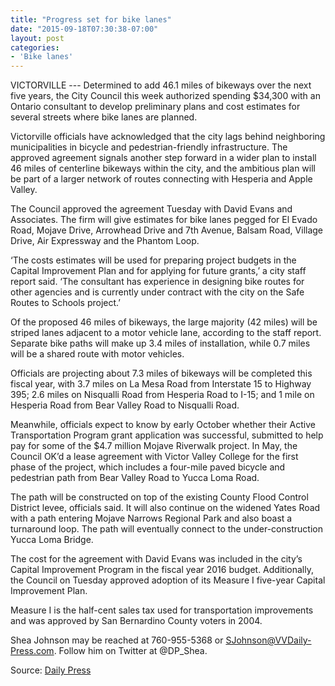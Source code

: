 ```yaml
---
title: "Progress set for bike lanes"
date: "2015-09-18T07:30:38-07:00"
layout: post
categories:
- 'Bike lanes'
---
```


VICTORVILLE --- Determined to add 46.1 miles of bikeways over the next five years, the City Council this week authorized spending $34,300 with an Ontario consultant to develop preliminary plans and cost estimates for several streets where bike lanes are planned.

Victorville officials have acknowledged that the city lags behind neighboring municipalities in bicycle and pedestrian-friendly infrastructure. The approved agreement signals another step forward in a wider plan to install 46 miles of centerline bikeways within the city, and the ambitious plan will be part of a larger network of routes connecting with Hesperia and Apple Valley.

The Council approved the agreement Tuesday with David Evans and Associates. The firm will give estimates for bike lanes pegged for El Evado Road, Mojave Drive, Arrowhead Drive and 7th Avenue, Balsam Road, Village Drive, Air Expressway and the Phantom Loop.

‘The costs estimates will be used for preparing project budgets in the Capital Improvement Plan and for applying for future grants,’ a city staff report said. ‘The consultant has experience in designing bike routes for other agencies and is currently under contract with the city on the Safe Routes to Schools project.’

Of the proposed 46 miles of bikeways, the large majority (42 miles) will be striped lanes adjacent to a motor vehicle lane, according to the staff report. Separate bike paths will make up 3.4 miles of installation, while 0.7 miles will be a shared route with motor vehicles.

Officials are projecting about 7.3 miles of bikeways will be completed this fiscal year, with 3.7 miles on La Mesa Road from Interstate 15 to Highway 395; 2.6 miles on Nisqualli Road from Hesperia Road to I-15; and 1 mile on Hesperia Road from Bear Valley Road to Nisqualli Road.

Meanwhile, officials expect to know by early October whether their Active Transportation Program grant application was successful, submitted to help pay for some of the $4.7 million Mojave Riverwalk project. In May, the Council OK’d a lease agreement with Victor Valley College for the first phase of the project, which includes a four-mile paved bicycle and pedestrian path from Bear Valley Road to Yucca Loma Road.

The path will be constructed on top of the existing County Flood Control District levee, officials said. It will also continue on the widened Yates Road with a path entering Mojave Narrows Regional Park and also boast a turnaround loop. The path will eventually connect to the under-construction Yucca Loma Bridge.

The cost for the agreement with David Evans was included in the city’s Capital Improvement Program in the fiscal year 2016 budget. Additionally, the Council on Tuesday approved adoption of its Measure I five-year Capital Improvement Plan.

Measure I is the half-cent sales tax used for transportation improvements and was approved by San Bernardino County voters in 2004.

Shea Johnson may be reached at 760-955-5368 or SJohnson@VVDaily-Press.com. Follow him on Twitter at @DP\_Shea.

Source: [Daily Press](https://www.vvdailypress.com/)